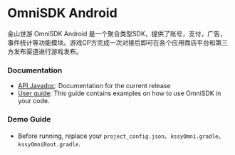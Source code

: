 OmniSDK Android
====

金山世游 OmniSDK Android 是一个聚合类型SDK，提供了账号，支付，广告，事件统计等功能模块。游戏CP方完成一次对接后即可在各个应用商店平台和第三方发布渠道进行游戏发布。

### Documentation
- [API Javadoc](https://kingsoftgames.github.io/omnisdk-android-demo/docs/api/html/-omni-s-d-k/com.kingsoft.shiyou.omnisdk.api/-omni-s-d-k/index.html): Documentation for the current release
- [User guide](https://kingsoftgames.github.io/omnisdk-android-demo/docs/OmniSDKAndroid%E6%8E%A5%E5%85%A5%E6%96%87%E6%A1%A3.html): This guide contains examples on how to use OmniSDK in your code.

### Demo Guide

- Before running, replace your `project_config.json`、`kssyOmni.gradle`、`kssyOmniRoot.gradle`.